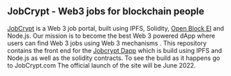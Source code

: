 ## JobCrypt - Web3 jobs for blockchain people
<a href="https://www.jobcrypt.com">JobCrypt</a> is a Web 3 job portal, built using IPFS, Solidity, <a href="https://www.blockstarlogic.com/obei">Open Block EI</a> and Node.js.
Our mission is to become the best Web 3 powered dApp where users can find Web 3 jobs using Web 3 mechanisms .
This repository contains the front end for the <a href="https://www.jobcrypt.com">Jobcrypt Dapp</a> which is build using IPFS and Node.js as well as the solidity contracts. 
To see the build as it happens go to JobCrypt.com
The official launch of the site will be June 2022.
